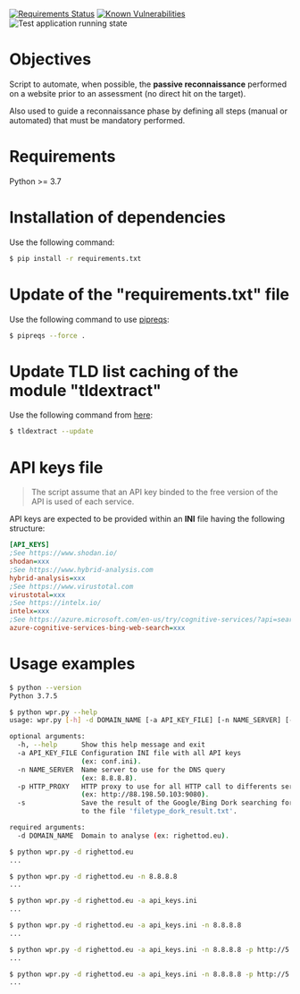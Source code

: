 [![Requirements Status](https://requires.io/github/righettod/website-passive-reconnaissance/requirements.svg?branch=master)](https://requires.io/github/righettod/website-passive-reconnaissance/requirements/?branch=master) [![Known Vulnerabilities](https://snyk.io/test/github/righettod/website-passive-reconnaissance/badge.svg?targetFile=requirements.txt)](https://snyk.io/test/github/righettod/website-passive-reconnaissance?targetFile=requirements.txt) ![Test application running state](https://github.com/righettod/website-passive-reconnaissance/workflows/Test%20application%20running%20state/badge.svg)

# Objectives

Script to automate, when possible, the **passive reconnaissance** performed on a website prior to an assessment (no direct hit on the target). 

Also used to guide a reconnaissance phase by defining all steps (manual or automated) that must be mandatory performed.

# Requirements

Python >= 3.7

# Installation of dependencies

Use the following command:

```bash
$ pip install -r requirements.txt
```

# Update of the "requirements.txt" file

Use the following command to use [pipreqs](https://github.com/bndr/pipreqs):

```bash
$ pipreqs --force .
```

# Update TLD list caching of the module "tldextract"

Use the following command from [here](https://github.com/john-kurkowski/tldextract#note-about-caching):

```bash
$ tldextract --update
```

# API keys file

> The script assume that an API key binded to the free version of the API is used of each service.

API keys are expected to be provided within an **INI** file having the following structure:

```ini
[API_KEYS]
;See https://www.shodan.io/
shodan=xxx
;See https://www.hybrid-analysis.com
hybrid-analysis=xxx
;See https://www.virustotal.com
virustotal=xxx
;See https://intelx.io/
intelx=xxx
;See https://azure.microsoft.com/en-us/try/cognitive-services/?api=search-api-v7
azure-cognitive-services-bing-web-search=xxx
```

# Usage examples

```bash
$ python --version
Python 3.7.5

$ python wpr.py --help
usage: wpr.py [-h] -d DOMAIN_NAME [-a API_KEY_FILE] [-n NAME_SERVER] [-p HTTP_PROXY] [-s]

optional arguments:
  -h, --help      Show this help message and exit
  -a API_KEY_FILE Configuration INI file with all API keys 
                  (ex: conf.ini).
  -n NAME_SERVER  Name server to use for the DNS query 
                  (ex: 8.8.8.8).
  -p HTTP_PROXY   HTTP proxy to use for all HTTP call to differents services 
                  (ex: http://88.198.50.103:9080).
  -s              Save the result of the Google/Bing Dork searching for interesting files 
                  to the file 'filetype_dork_result.txt'.

required arguments:
  -d DOMAIN_NAME  Domain to analyse (ex: righettod.eu).

$ python wpr.py -d righettod.eu
...

$ python wpr.py -d righettod.eu -n 8.8.8.8
...

$ python wpr.py -d righettod.eu -a api_keys.ini
...

$ python wpr.py -d righettod.eu -a api_keys.ini -n 8.8.8.8
...

$ python wpr.py -d righettod.eu -a api_keys.ini -n 8.8.8.8 -p http://5.196.132.126:3128
...

$ python wpr.py -d righettod.eu -a api_keys.ini -n 8.8.8.8 -p http://5.196.132.126:3128 -s
...
```
